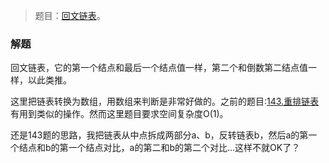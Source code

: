 > 题目：[回文链表](https://leetcode-cn.com/problems/palindrome-linked-list/description/)。

### 解题
回文链表，它的第一个结点和最后一个结点值一样，第二个和倒数第二结点值一样，以此类推。

这里把链表转换为数组，用数组来判断是非常好做的。之前的题目:[143.重排链表](../143.重排链表/readme.md)有用到类似的操作。然而这里题目要求空间复杂度O(1)。

还是143题的思路，我把链表从中点拆成两部分a、b，反转链表b，然后a的第一个结点和b的第一个结点对比，a的第二和b的第二个对比...这样不就OK了？